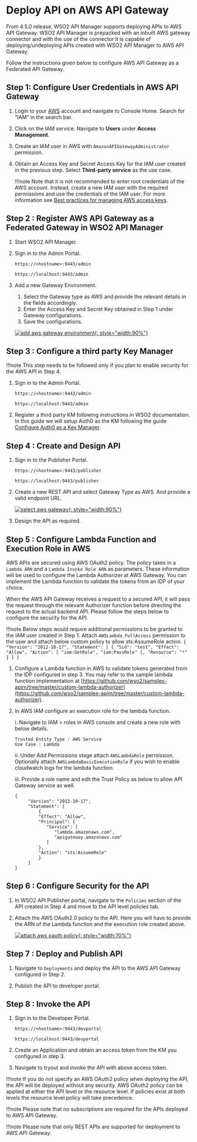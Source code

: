 
# Deploy API on AWS API Gateway

From 4.5.0 release, WSO2 API Manager supports deploying APIs to AWS API Gateway. WSO2 API Manager is prepacked with an inbuilt AWS gateway connector and with the use of the connector it is capable of deploying/undeploying APIs created with WSO2 API Manager to AWS API Gateway.

Follow the instructions given below to configure AWS API Gateway as a Federated API Gateway.

## Step 1: Configure User Credentials in AWS API Gateway

1. Login to your [AWS](https://console.aws.amazon.com/) account and navigate to Console Home. Search for “IAM” in the search bar.
2. Click on the IAM service. Navigate to **Users** under **Access Management**.
3. Create an IAM user in AWS with `AmazonAPIGatewayAdministrator` permission.
4. Obtain an Access Key and Secret Access Key for the IAM user created in the previous step. Select **Third-party service** as the use case.

    !!!note
        Note that it is not recommended to enter root credentials of the AWS account. Instead, create a new IAM user with the required permissions and use the credentials of the IAM user. For more information see [Best practices for managing AWS access keys](https://docs.aws.amazon.com/general/latest/gr/aws-access-keys-best-practices.html).

## Step 2 : Register AWS API Gateway as a Federated Gateway in WSO2 API Manager

1. Start WSO2 API Manager.

2. Sign in to the Admin Portal.

    `https://<hostname>:9443/admin`
   
    `https://localhost:9443/admin`

3. Add a new Gateway Environment.
    1. Select the Gateway type as AWS and provide the relevant details in the fields accordingly.
    2. Enter the Access Key and Secret Key obtained in Step 1 under Gateway configurations.
    3. Save the configurations.

    [![add aws gateway environment]({{base_path}}/assets/img/deploy/add-aws-gw-environment.png){: style="width:90%"}]({{base_path}}/assets/img/deploy/add-aws-gw-environment.png)

## Step 3 : Configure a third party Key Manager

!!!note
    This step needs to be followed only if you plan to enable security for the AWS API in Step 4.

1. Sign in to the Admin Portal.

    `https://<hostname>:9443/admin`

    `https://localhost:9443/admin`

2. Register a third party KM following instructions in WSO2 documentation. In this guide we will setup Auth0 as the KM following the guide [Configure Auth0 as a Key Manager]({{base_path}}/administer/key-managers/configure-auth0-connector/).

## Step 4 : Create and Design API

1. Sign in to the Publisher Portal.

    `https://<hostname>:9443/publisher`

    `https://localhost:9443/publisher`

2. Create a new REST API and select Gateway Type as AWS. And provide a valid endpoint URL.

    [![select aws gateway]({{base_path}}/assets/img/deploy/select-aws-gateway.png){: style="width:90%"}]({{base_path}}/assets/img/deploy/select-aws-gateway.png)

3. Design the API as required.

## Step 5 : Configure Lambda Function and Execution Role in AWS

AWS APIs are secured using AWS OAuth2 policy. The policy takes in a `Lambda ARN` and a `Lambda Invoke Role ARN` as parameters. These information will be used to configure the Lambda Authorizer at AWS Gateway. You can implement the Lambda function to validate the tokens from an IDP of your choice.

When the AWS API Gateway receives a request to a secured API, it will pass the request through the relevant Authorizer function before directing the request to the actual backend API.
Please follow the steps below to configure the security for the API.

!!!note
    Below steps would require additional permissions to be granted to the IAM user created in Step 1. Attach `AWSLambda_FullAccess` permission to the user and attach below custom policy to allow sts:AssumeRole action.
    ```
    {
        "Version": "2012-10-17",
        "Statement": [
            {
            "Sid": "test",
            "Effect": "Allow",
            "Action": [
               "iam:GetRole",
               "iam:PassRole"
            ],
            "Resource": "*"
            }
        ]
    }
    ```

1. Configure a Lambda function in AWS to validate tokens generated from the IDP configured in step 3. You may refer to the sample lambda function implementation at [https://github.com/wso2/samples-apim/tree/master/custom-lambda-authorizer](https://github.com/wso2/samples-apim/tree/master/custom-lambda-authorizer).

2. In AWS IAM configure an execution role for the lambda function.

   i. Navigate to IAM > roles in AWS console and create a new role with below details.
   
   ```
   Trusted Entity Type : AWS Service
   Use Case : Lambda
   ```

   ii. Under Add Permissions stage attach `AWSLambdaRole` permission. Optionally attach `AWSLambdaBasicExecutionRole` if you wish to enable cloudwatch logs for the lambda function.

   iii. Provide a role name and edit the Trust Policy as below to allow API Gateway service as well.
   
   ```
   {
        "Version": "2012-10-17",
        "Statement": [
            {
            "Effect": "Allow",
            "Principal": {
               "Service": [
                  "lambda.amazonaws.com",
                  "apigateway.amazonaws.com"
               ]
            },
            "Action": "sts:AssumeRole"
            }
        ]
   }
   ```

## Step 6 : Configure Security for the API

1. In WSO2 API Publisher portal, navigate to the `Policies` section of the API created in Step 4 and move to the API level policies tab.

2. Attach the AWS OAuth2.0 policy to the API. Here you will have to provide the ARN of the Lambda function and the execution role created above.

    [![attach aws oauth policy]({{base_path}}/assets/img/deploy/attach-aws-oauth-policy.png){: style="width:70%"}]({{base_path}}/assets/img/deploy/attach-aws-oauth-policy.png)

## Step 7 : Deploy and Publish API

1. Navigate to `Deployments` and deploy the API to the AWS API Gateway configured in Step 2.

2. Publish the API to developer portal.

## Step 8 : Invoke the API

1. Sign in to the Developer Portal.

   `https://<hostname>:9443/devportal`

   `https://localhost:9443/devportal`

2. Create an Application and obtain an access token from the KM you configured in step 3.

3. Navigate to tryout and invoke the API with above access token.

!!!note
    If you do not specify an AWS OAuth2 policy when deploying the API, the API will be deployed without any security. AWS OAuth2 policy can be applied at either the API level or the resource level. If policies exist at both levels the resource level policy will take precedence.

!!!note
    Please note that no subscriptions are required for the APIs deployed to AWS API Gateway.

!!!note
    Please note that only REST APIs are supported for deployment to AWS API Gateway.